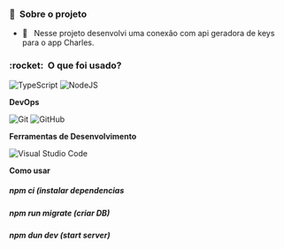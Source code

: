 <h3> 🚧 &nbsp;Sobre o projeto </h3>

- 🤔 &nbsp; Nesse projeto desenvolvi uma conexão com api geradora de keys para o app Charles.

<h3> :rocket: &nbsp;O que foi usado? </h3>
  
  ![TypeScript](https://img.shields.io/badge/-TypeScript-333333?style=flat&logo=typescript)
  ![NodeJS](https://img.shields.io/badge/-NodeJS-333333?style=flat&logo=nodedotjs)
  
**DevOps**

  ![Git](https://img.shields.io/badge/-Git-333333?style=flat&logo=git)
  ![GitHub](https://img.shields.io/badge/-GitHub-333333?style=flat&logo=github)

**Ferramentas de Desenvolvimento**

  ![Visual Studio Code](https://img.shields.io/badge/-Visual%20Studio%20Code-333333?style=flat&logo=visual-studio-code&logoColor=007ACC)

**Como usar**
<h5>npm ci (instalar dependencias</h5>
<h5>npm run migrate (criar DB)</h5>
<h5>npm dun dev (start server)</h5>
